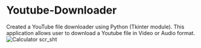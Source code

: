 # Youtube-Downloader
Created a YouTube file downloader using Python (Tkinter module). This application allows user to download a Youtube file in Video or Audio format.
![Calculator scr_sht](https://user-images.githubusercontent.com/64914393/98808650-7c7de900-2442-11eb-969d-a2bdfa040f31.png)

